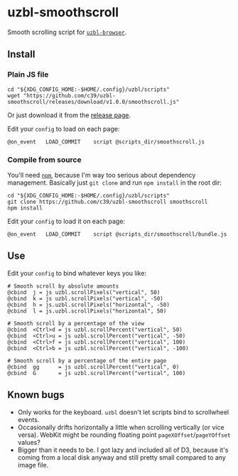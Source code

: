 # uzbl-smoothscroll

Smooth scrolling script for [`uzbl-browser`][uzbl].

## Install

### Plain JS file

    cd "${XDG_CONFIG_HOME:-$HOME/.config}/uzbl/scripts"
    wget "https://github.com/c39/uzbl-smoothscroll/releases/download/v1.0.0/smoothscroll.js"

Or just download it from the [release page][release].

Edit your `config` to load on each page:

    @on_event   LOAD_COMMIT    script @scripts_dir/smoothscroll.js

### Compile from source

You'll need [`npm`][npm], because I'm way too serious about dependency
management. Basically just `git clone` and run `npm install` in the root dir:

    cd "${XDG_CONFIG_HOME:-$HOME/.config}/uzbl/scripts"
    git clone https://github.com/c39/uzbl-smoothscroll smoothscroll
    npm install

Edit your `config` to load it on each page:

    @on_event   LOAD_COMMIT    script @scripts_dir/smoothscroll/bundle.js

## Use

Edit your `config` to bind whatever keys you like:

    # Smooth scroll by absolute amounts
    @cbind  j = js uzbl.scrollPixels("vertical", 50)
    @cbind  k = js uzbl.scrollPixels("vertical", -50)
    @cbind  h = js.uzbl.scrollPixels("horizontal", -50)
    @cbind  l = js.uzbl.scrollPixels("horizontal", 50)

    # Smooth scroll by a percentage of the view
    @cbind  <Ctrl>d = js uzbl.scrollPercent("vertical", 50)
    @cbind  <Ctrl>u = js uzbl.scrollPercent("vertical", -50)
    @cbind  <Ctrl>f = js uzbl.scrollPercent("vertical", 100)
    @cbind  <Ctrl>b = js uzbl.scrollPercent("vertical", -100)

    # Smooth scroll by a percentage of the entire page
    @cbind  gg      = js uzbl.scrollPercent("vertical", 0)
    @cbind  G       = js uzbl.scrollPercent("vertical", 100)

## Known bugs

 - Only works for the keyboard. `uzbl` doesn't let scripts bind to scrollwheel
   events.
 - Occasionally drifts horizontally a little when scrolling vertically (or vice
   versa). WebKit might be rounding floating point `pageXOffset`/`pageYOffset`
   values?
 - Bigger than it needs to be. I got lazy and included all of D3, because it's
   coming from a local disk anyway and still pretty small compared to any image
   file.


 [npm]: https://www.npmjs.org/ "Node Package Manager"
 [uzbl]: http://www.uzbl.org/
 [release]: https://github.com/c39/uzbl-smoothscroll/releases
